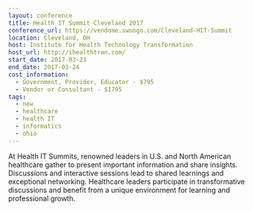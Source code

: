 ```yaml
---
layout: conference
title: Health IT Summit Cleveland 2017
conference_url: https://vendome.swoogo.com/Cleveland-HIT-Summit
location: Cleveland, OH
host: Institute for Health Technology Transformation
host_url: http://ihealthtran.com/
start_date: 2017-03-23
end_date: 2017-03-24
cost_information:
  - Government, Provider, Educator - $795
  - Vendor or Consultant - $1795
tags:
  - new
  - healthcare
  - health IT
  - informatics
  - ohio
---
```


At Health IT Summits, renowned leaders in U.S. and North American healthcare gather to present important information and share insights. Discussions and interactive sessions lead to shared learnings and exceptional networking. Healthcare leaders participate in transformative discussions and benefit from a unique environment for learning and professional growth.
